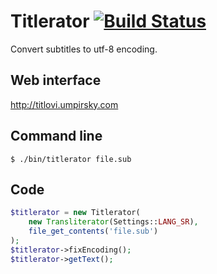 Titlerator [![Build Status](https://travis-ci.org/umpirsky/Titlerator.svg?branch=master)](https://travis-ci.org/umpirsky/Titlerator)
==========

Convert subtitles to utf-8 encoding.

## Web interface

http://titlovi.umpirsky.com

## Command line

```
$ ./bin/titlerator file.sub
```

## Code

```php
$titlerator = new Titlerator(
    new Transliterator(Settings::LANG_SR),
    file_get_contents('file.sub')
);
$titlerator->fixEncoding();
$titlerator->getText();
```
